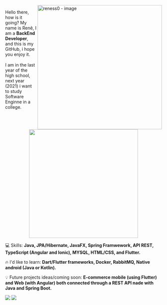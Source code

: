 <img src="image.png" min-width="400px" max-width="400px" width="400px" align="right" alt="reness0 - image">

<p align="left">
  
  Hello there, how is it going? My name is Renê, I am a <strong>BackEnd Developer</strong>, and this is my GitHub, i hope you enjoy it.
  <br>
  <br>
  I am in the last year of the high school, next year (2021) i want to study Software Enginne in a college. 
</p>

<p align='center'>
  <a href="#"><img src="https://github-readme-stats.vercel.app/api/top-langs/?username=reness0&layout=compact" width="350"></a>
</p>


<p align="left">
  
  💻 Skills: <strong>Java, JPA/Hibernate, JavaFX, Spring Framwework, API REST, TypeScript (Angular and Ionic), MYSQL, HTML/CSS, and Flutter.</strong>
</p>
<p align="left">
  🔥 I'd like to learn: <strong>Dart/Flutter frameworks, Docker, RabbitMQ, Native android (Java or Kotlin).</strong>
</p>
<p align="left">
 💡 Future projects ideas/coming soon: <strong>E-commerce mobile (using Flutter) and Web (with Angular) both connected through a REST API nade with Java and Spring Boot.</strong>
</p>

<p align="left">
<a href="mailto:renejr.arraes286@gmail.com" alt="Gmail">
<img src="https://img.shields.io/badge/-Gmail-e34c41?style=flat-square&labelColor=e34c41&logo=gmail&logoColor=white&link=renejr.arraes286@gmail.com@gmail.com" /></a>
  
<a href="https://www.linkedin.com/in/renê-júnior-55901b198/" alt="Linkedin">
<img src="https://img.shields.io/badge/-Linkedin-blue?style=flat-square&logo=Linkedin&logoColor=white&link=https://www.linkedin.com/in/renê-júnior-55901b198/" /></a>
  

 
 
